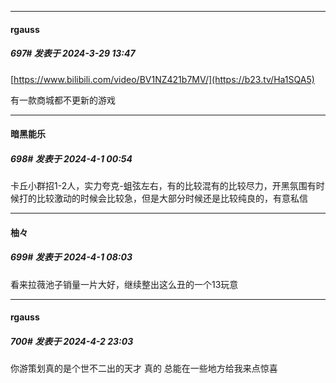 ﻿
*****

####  rgauss  
##### 697#       发表于 2024-3-29 13:47

[https://www.bilibili.com/video/BV1NZ421b7MV/](https://b23.tv/Ha1SQA5)

有一款商城都不更新的游戏


*****

####  暗黑能乐  
##### 698#       发表于 2024-4-1 00:54

卡丘小群招1-2人，实力夸克-蛆弦左右，有的比较混有的比较尽力，开黑氛围有时候打的比较激动的时候会比较急，但是大部分时候还是比较纯良的，有意私信


*****

####  柚々  
##### 699#       发表于 2024-4-1 08:03

看来拉薇池子销量一片大好，继续整出这么丑的一个13玩意


*****

####  rgauss  
##### 700#       发表于 2024-4-2 23:03

你游策划真的是个世不二出的天才 真的 总能在一些地方给我来点惊喜

